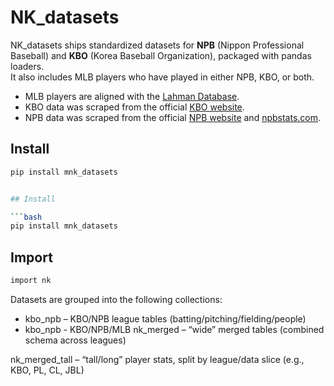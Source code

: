 # NK_datasets

NK_datasets ships standardized datasets for **NPB** (Nippon Professional Baseball) and **KBO** (Korea Baseball Organization), packaged with pandas loaders.  
It also includes MLB players who have played in either NPB, KBO, or both.

- MLB players are aligned with the [Lahman Database](https://sabr.org/lahman-database/).
- KBO data was scraped from the official [KBO website](https://www.koreabaseball.com/).
- NPB data was scraped from the official [NPB website](https://npb.jp/eng/) and [npbstats.com](http://npbstats.com/eng/).

## Install

````bash
pip install mnk_datasets


## Install

```bash
pip install mnk_datasets
````

## Import

```bash
import nk
```

Datasets are grouped into the following collections:

- kbo_npb – KBO/NPB league tables (batting/pitching/fielding/people)
- kbo_npb - KBO/NPB/MLB
  nk_merged – “wide” merged tables (combined schema across leagues)

nk_merged_tall – “tall/long” player stats, split by league/data slice (e.g., KBO, PL, CL, JBL)
